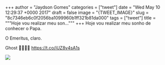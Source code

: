 
+++
author = "Jaydson Gomes"
categories = ["tweet"]
date = "Wed May 10 12:29:37 +0000 2017"
draft = false
image = "{TWEET_IMAGE}"
slug = "8c7346eb6c0f2056ba1099960b1ff321b81da000"
tags = ["tweet"]
title = """Hoje vou realizar meu son..."""
+++
Hoje vou realizar meu sonho de conhecer o Papa.

O Emeritus, claro.

Ghost 🤘😈🤘😈 https://t.co/iUZ8v4sA1s

![](/images/tweet-media/862283481438617601-C_dxkvXW0AEi57h.jpg)